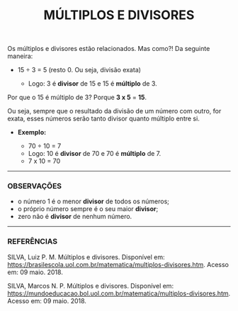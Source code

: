 <h1 align = "center">MÚLTIPLOS E DIVISORES</h1>

<br>

Os múltiplos e divisores estão relacionados. Mas como?! Da seguinte maneira:

- 15 ÷ 3 = 5 (resto 0. Ou seja, divisão exata)

	- Logo: 3 é **divisor** de 15 e 15 é **múltiplo** de 3.

Por que o 15 é múltiplo de 3? Porque **3 x 5** = **15**.

Ou seja, sempre que o resultado da divisão de um número com outro, for exata, esses números serão tanto divisor quanto múltiplo entre si.

* **Exemplo:**
	
	* 70 ÷ 10 = 7
	* Logo: 10 é **divisor** de 70 e 70 é **múltiplo** de 7.
	* 7 x 10 = 70
	
___

### OBSERVAÇÕES

- o número 1 é o menor **divisor** de todos os números;
- o próprio número sempre é o seu maior **divisor**;
- zero não é **divisor** de nenhum número.

___

### REFERÊNCIAS

SILVA, Luiz P. M. Múltiplos e divisores. Disponível em: <https://brasilescola.uol.com.br/matematica/multiplos-divisores.htm>. Acesso em: 09 maio. 2018.

SILVA, Marcos N. P. Múltiplos e divisores. Disponível em: <https://mundoeducacao.bol.uol.com.br/matematica/multiplos-divisores.htm>. Acesso em: 09 maio. 2018.
